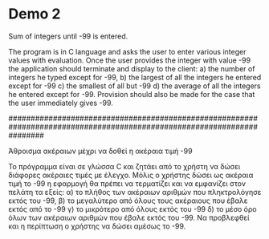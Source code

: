 # Demo 2 

Sum of integers until -99 is entered.

The program is in C language and asks the user to enter various integer values with evaluation.
Once the user provides the integer with value -99 the application should terminate and display to the client:
a) the number of integers he typed except for -99,
b) the largest of all the integers he entered except for -99
c) the smallest of all but -99
d) the average of all the integers he entered except for -99.
Provision should also be made for the case that the user immediately gives -99.

########################################################################################################################

Άθροισμα ακέραιων μέχρι να δοθεί η ακέραια τιμή -99

Το πρόγραμμα είναι σε γλώσσα C και ζητάει από το χρήστη να δώσει διάφορες ακέραιες τιμές με έλεγχο.
Μόλις ο χρήστης δώσει ως ακέραια τιμή το -99 η εφαρμογή θα πρέπει να τερματίζει και να εμφανίζει στον πελάτη τα εξείς:
α) το πλήθος των ακέραιων αριθμών που πληκτρολόγησε εκτός του -99,
β) το μεγαλύτερο από όλους τους ακέραιους που έβαλε εκτός από το -99
γ) το μικρότερο από όλους εκτός του -99
δ) το μέσο όρο όλων των ακέραιων αριθμών που έβαλε εκτός του -99.
Να προβλεφθεί και η περίπτωση ο χρήστης να δώσει αμέσως το -99.
